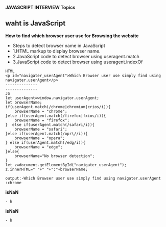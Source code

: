 **JAVASCRIPT INTERVIEW Topics**
## waht is JavaScript ##
**How to find which browser user use for Browsing the  website**
- Steps to detect browser name in JavaScript
 - 1.HTML markup to display browser name.
 - 2.JavaScript code to detect browser using useragent.match
 - 3.JavaScript code to detect browser using useragent.indexOf


```
HTML
<p id="navigater_userAgent">Which Browser user use simply find using navigater.userAgent</p>
--------------
--------------
JS
let userAgent=window.navigator.userAgent;
let browserName;
if(userAgent.match(/chrome|chromium|crios/i)){
    browserName = "chrome";
}else if(userAgent.match(/firefox|fxios/i)){
    browserName = "firefox";
}  else if(userAgent.match(/safari/i)){
    browserName = "safari";
}else if(userAgent.match(/opr\//i)){
    browserName = "opera";
} else if(userAgent.match(/edg/i)){
    browserName = "edge";
}else{
    browserName="No browser detection";
}
let z=document.getElementById("navigater_userAgent");
z.innerHTML=" "+" "+":"+browserName;
```

```
output:-Which Browser user use simply find using navigater.userAgent :chrome
```
**isNaN**

```
- h
```
**isNaN**

```
- h
```